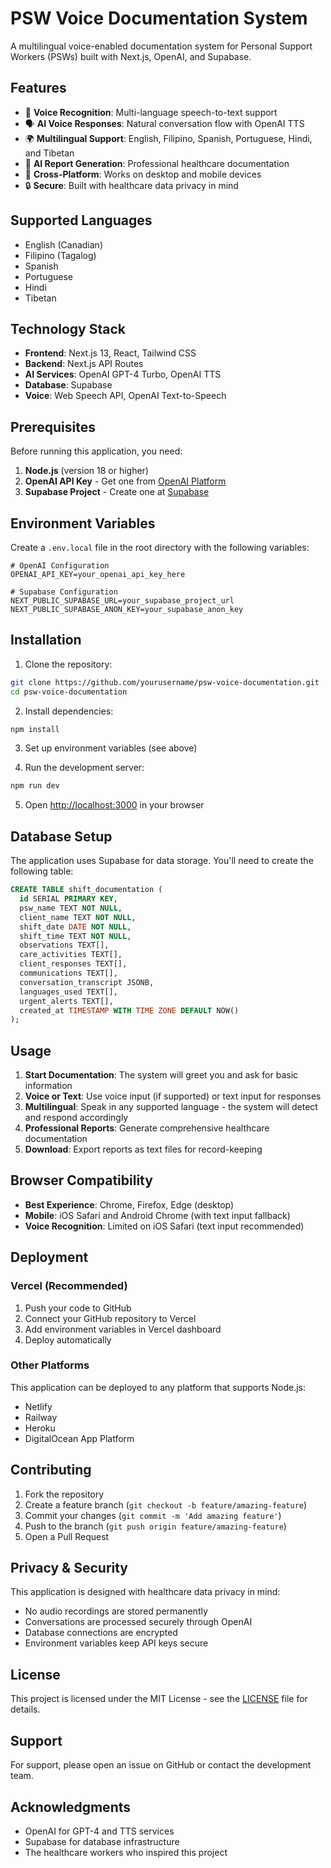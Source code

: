 # PSW Voice Documentation System

A multilingual voice-enabled documentation system for Personal Support Workers (PSWs) built with Next.js, OpenAI, and Supabase.

## Features

- 🎤 **Voice Recognition**: Multi-language speech-to-text support
- 🗣️ **AI Voice Responses**: Natural conversation flow with OpenAI TTS
- 🌍 **Multilingual Support**: English, Filipino, Spanish, Portuguese, Hindi, and Tibetan
- 📝 **AI Report Generation**: Professional healthcare documentation
- 📱 **Cross-Platform**: Works on desktop and mobile devices
- 🔒 **Secure**: Built with healthcare data privacy in mind

## Supported Languages

- English (Canadian)
- Filipino (Tagalog)
- Spanish
- Portuguese
- Hindi
- Tibetan

## Technology Stack

- **Frontend**: Next.js 13, React, Tailwind CSS
- **Backend**: Next.js API Routes
- **AI Services**: OpenAI GPT-4 Turbo, OpenAI TTS
- **Database**: Supabase
- **Voice**: Web Speech API, OpenAI Text-to-Speech

## Prerequisites

Before running this application, you need:

1. **Node.js** (version 18 or higher)
2. **OpenAI API Key** - Get one from [OpenAI Platform](https://platform.openai.com/api-keys)
3. **Supabase Project** - Create one at [Supabase](https://supabase.com)

## Environment Variables

Create a `.env.local` file in the root directory with the following variables:

```env
# OpenAI Configuration
OPENAI_API_KEY=your_openai_api_key_here

# Supabase Configuration
NEXT_PUBLIC_SUPABASE_URL=your_supabase_project_url
NEXT_PUBLIC_SUPABASE_ANON_KEY=your_supabase_anon_key
```

## Installation

1. Clone the repository:
```bash
git clone https://github.com/yourusername/psw-voice-documentation.git
cd psw-voice-documentation
```

2. Install dependencies:
```bash
npm install
```

3. Set up environment variables (see above)

4. Run the development server:
```bash
npm run dev
```

5. Open [http://localhost:3000](http://localhost:3000) in your browser

## Database Setup

The application uses Supabase for data storage. You'll need to create the following table:

```sql
CREATE TABLE shift_documentation (
  id SERIAL PRIMARY KEY,
  psw_name TEXT NOT NULL,
  client_name TEXT NOT NULL,
  shift_date DATE NOT NULL,
  shift_time TEXT NOT NULL,
  observations TEXT[],
  care_activities TEXT[],
  client_responses TEXT[],
  communications TEXT[],
  conversation_transcript JSONB,
  languages_used TEXT[],
  urgent_alerts TEXT[],
  created_at TIMESTAMP WITH TIME ZONE DEFAULT NOW()
);
```

## Usage

1. **Start Documentation**: The system will greet you and ask for basic information
2. **Voice or Text**: Use voice input (if supported) or text input for responses
3. **Multilingual**: Speak in any supported language - the system will detect and respond accordingly
4. **Professional Reports**: Generate comprehensive healthcare documentation
5. **Download**: Export reports as text files for record-keeping

## Browser Compatibility

- **Best Experience**: Chrome, Firefox, Edge (desktop)
- **Mobile**: iOS Safari and Android Chrome (with text input fallback)
- **Voice Recognition**: Limited on iOS Safari (text input recommended)

## Deployment

### Vercel (Recommended)

1. Push your code to GitHub
2. Connect your GitHub repository to Vercel
3. Add environment variables in Vercel dashboard
4. Deploy automatically

### Other Platforms

This application can be deployed to any platform that supports Node.js:
- Netlify
- Railway
- Heroku
- DigitalOcean App Platform

## Contributing

1. Fork the repository
2. Create a feature branch (`git checkout -b feature/amazing-feature`)
3. Commit your changes (`git commit -m 'Add amazing feature'`)
4. Push to the branch (`git push origin feature/amazing-feature`)
5. Open a Pull Request

## Privacy & Security

This application is designed with healthcare data privacy in mind:
- No audio recordings are stored permanently
- Conversations are processed securely through OpenAI
- Database connections are encrypted
- Environment variables keep API keys secure

## License

This project is licensed under the MIT License - see the [LICENSE](LICENSE) file for details.

## Support

For support, please open an issue on GitHub or contact the development team.

## Acknowledgments

- OpenAI for GPT-4 and TTS services
- Supabase for database infrastructure
- The healthcare workers who inspired this project